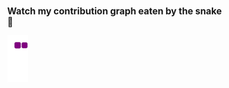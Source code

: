 ## Watch my contribution graph eaten by the snake🐍
![snake gif](https://github.com/felipefreitasgit/felipefreitasgit/blob/output/github-contribution-grid-snake.gif)
